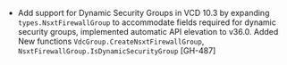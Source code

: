 * Add support for Dynamic Security Groups in VCD 10.3 by expanding `types.NsxtFirewallGroup` to
  accommodate fields required for dynamic security groups, implemented automatic API elevation to
  v36.0. Added New functions `VdcGroup.CreateNsxtFirewallGroup`,
  `NsxtFirewallGroup.IsDynamicSecurityGroup` [GH-487]